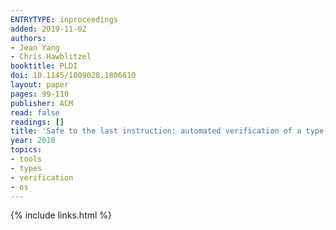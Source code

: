 ```yaml
---
ENTRYTYPE: inproceedings
added: 2019-11-02
authors:
- Jean Yang
- Chris Hawblitzel
booktitle: PLDI
doi: 10.1145/1809028.1806610
layout: paper
pages: 99-110
publisher: ACM
read: false
readings: []
title: 'Safe to the last instruction: automated verification of a type-safe operating system'
year: 2010
topics:
- tools
- types
- verification
- os
---
```


{% include links.html %}

